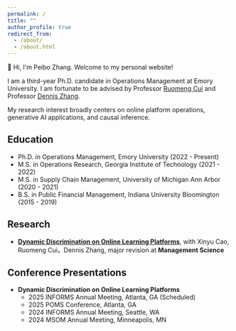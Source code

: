 ```yaml
---
permalink: /
title: ""
author_profile: true
redirect_from: 
  - /about/
  - /about.html
---
```


<!-- Google tag (gtag.js) -->
<script async src="https://www.googletagmanager.com/gtag/js?id=G-WK8B3JSX0Z"></script>
<script>
  window.dataLayer = window.dataLayer || [];
  function gtag(){dataLayer.push(arguments);}
  gtag('js', new Date());

  gtag('config', 'G-WK8B3JSX0Z');
</script>


👋 Hi, I'm Peibo Zhang. Welcome to my personal website!

I am a third-year Ph.D. candidate in Operations Management at Emory University. I am fortunate to be advised by Professor [Ruomeng Cui](http://ruomengcui.com/) and Professor [Dennis Zhang](http://www.denniszhang.org/).

My research interest broadly centers on online platform operations, generative AI applications, and causal inference.

## Education
- Ph.D. in Operations Management, Emory University (2022 - Present)
- M.S. in Operations Research, Georgia Institute of Technology (2021 - 2022)
- M.S. in Supply Chain Management, University of Michigan Ann Arbor (2020 - 2021)
- B.S. in Public Financial Management, Indiana University Bloomington (2015 - 2019)

## Research
<ul>
  <li style="list-style-type: disc;">
    <a href="https://papers.ssrn.com/sol3/papers.cfm?abstract_id=5264242" target="_blank"><b>Dynamic Discrimination on Online Learning Platforms</b></a>, with Xinyu Cao, Ruomeng Cui，Dennis Zhang, major revision at <b>Management Science</b>
  </li>
</ul>


## Conference Presentations
<ul>
  <li style="list-style-type: disc;"><b>Dynamic Discrimination on Online Learning Platforms</b>
    <ul>
      <li style="list-style-type: circle;">2025 INFORMS Annual Meeting, Atlanta, GA (Scheduled) </li>
      <li style="list-style-type: circle;">2025 POMS Conference, Atlanta, GA </li>
      <li style="list-style-type: circle;">2024 INFORMS Annual Meeting, Seattle, WA</li>
      <li style="list-style-type: circle;">2024 MSOM Annual Meeting, Minneapolis, MN</li>
    </ul>
  </li>
</ul>
